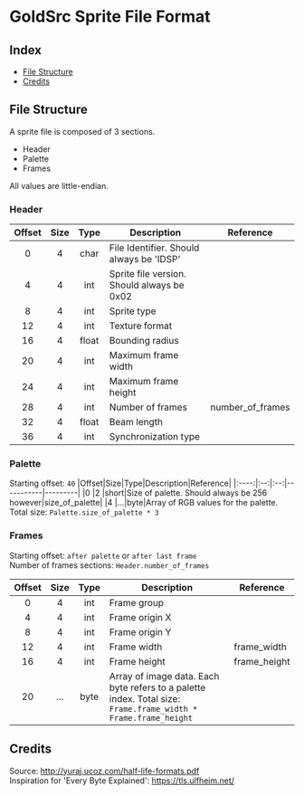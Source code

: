 # GoldSrc Sprite File Format

## Index
* [File Structure](#file-structure)
* [Credits](#credits)

## File Structure
A sprite file is composed of 3 sections.

* Header
* Palette
* Frames

All values are little-endian.

### Header
|Offset  |Size  |Type  |Description|Reference|
|:------:|:----:|:----:|-----------|---------|
|0       |4     |char  |File Identifier. Should always be 'IDSP'|
|4       |4     |int   |Sprite file version. Should always be 0x02 |
|8       |4     |int   |Sprite type|
|12      |4     |int   |Texture format|       
|16      |4     |float |Bounding radius|
|20      |4     |int   |Maximum frame width|
|24      |4     |int   |Maximum frame height|
|28      |4     |int   |Number of frames|number_of_frames|
|32      |4     |float |Beam length|
|36      |4     |int   |Synchronization type|

### Palette
Starting offset: `40`
|Offset|Size|Type|Description|Reference|
|:----:|:--:|:--:|-----------|---------|
|0     |2   |short|Size of palette. Should always be 256 however|size_of_palette|
|4     |...|byte|Array of RGB values for the palette. Total size: `Palette.size_of_palette * 3`

### Frames
Starting offset: `after palette` or `after last frame`  
Number of frames sections: `Header.number_of_frames`

|Offset|Size|Type|Description|Reference|
|:----:|:--:|:--:|-----------|---------|
|0     |4   |int |Frame group|
|4     |4   |int |Frame origin X|
|8     |4   |int |Frame origin Y|
|12    |4   |int |Frame width|frame_width|
|16    |4   |int |Frame height|frame_height|
|20    |... |byte|Array of image data. Each byte refers to a palette index. Total size: `Frame.frame_width * Frame.frame_height`

## Credits
Source: <http://yuraj.ucoz.com/half-life-formats.pdf>  
Inspiration for 'Every Byte Explained': <https://tls.ulfheim.net/>